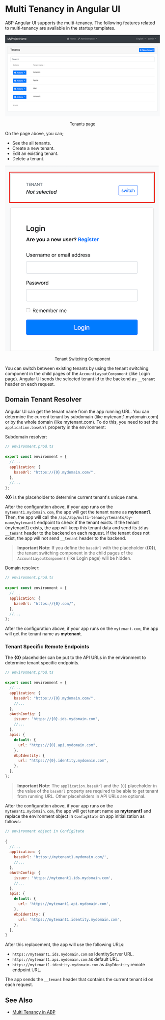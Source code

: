 # Multi Tenancy in Angular UI

ABP Angular UI supports the multi-tenancy. The following features related to multi-tenancy are available in the startup templates.

![Tenants Page](./images/tenants-page.png)

<p style="font-size:small;text-align:center;">Tenants page</p>

On the page above, you can;

- See the all tenants.
- Create a new tenant.
- Edit an existing tenant.
- Delete a tenant.

![Tenant Switching Component](./images/tenant-switching-box.png)

<p style="font-size:small;text-align:center;">Tenant Switching Component</p>

You can switch between existing tenants by using the tenant switching component in the child pages of the `AccountLayoutComponent` (like Login page). Angular UI sends the selected tenant id to the backend as `__tenant` header on each request.

## Domain Tenant Resolver

Angular UI can get the tenant name from the app running URL. You can determine the current tenant by subdomain (like mytenant1.mydomain.com) or by the whole domain (like mytenant.com). To do this, you need to set the `application.baseUrl` property in the environment:

Subdomain resolver:

```js
// environment.prod.ts

export const environment = {
  //...
  application: {
    baseUrl: "https://{0}.mydomain.com/",
  },
  //...
};
```

**{0}** is the placeholder to determine current tenant's unique name.

After the configuration above, if your app runs on the `mytenant1.mydomain.com`, the app will get the tenant name as **mytenant1**. Then, the app will call the `/api/abp/multi-tenancy/tenants/by-name/mytenant1` endpoint to check if the tenant exists. If the tenant (mytenant1) exists, the app will keep this tenant data and send its `id` as `__tenant` header to the backend on each request. If the tenant does not exist, the app will not send `__tenant` header to the backend.

> **Important Note:** If you define the `baseUrl` with the placeholder (**{0}**), the tenant switching component in the child pages of the `AccountLayoutComponent` (like Login page) will be hidden.

Domain resolver:

```js
// environment.prod.ts

export const environment = {
  //...
  application: {
    baseUrl: "https://{0}.com/",
  },
  //...
};
```

After the configuration above, if your app runs on the `mytenant.com`, the app will get the tenant name as **mytenant**.

### Tenant Specific Remote Endpoints

The **{0}** placeholder can be put to the API URLs in the environment to determine tenant specific endpoints.

```js
// environment.prod.ts

export const environment = {
  //...
  application: {
    baseUrl: "https://{0}.mydomain.com/",
    //...
  },
  oAuthConfig: {
    issuer: "https://{0}.ids.mydomain.com",
    //...
  },
  apis: {
    default: {
      url: "https://{0}.api.mydomain.com",
    },
    AbpIdentity: {
      url: "https://{0}.identity.mydomain.com",
    },
  },
};
```

> **Important Note:** The `application.baseUrl` and the `{0}` placeholder in the value of the `baseUrl` property are required to be able to get tenant from running URL. Other placeholders in API URLs are optional.

After the configuration above, if your app runs on the `mytenant1.mydomain.com`, the app will get tenant name as **mytenant1** and replace the environment object in `ConfigState` on app initialization as follows:

```js
// environment object in ConfigState

{
  //...
  application: {
    baseUrl: 'https://mytenant1.mydomain.com/',
    //...
  },
  oAuthConfig: {
    issuer: 'https://mytenant1.ids.mydomain.com',
    //...
  },
  apis: {
    default: {
      url: 'https://mytenant1.api.mydomain.com',
    },
    AbpIdentity: {
      url: 'https://mytenant1.identity.mydomain.com',
    },
  },
}
```

After this replacement, the app will use the following URLs:

- `https://mytenant1.ids.mydomain.com` as IdentityServer URL.
- `https://mytenant1.api.mydomain.com` as default URL.
- `https://mytenant1.identity.mydomain.com` as `AbpIdentity` remote endpoint URL.

The app sends the `__tenant` header that contains the current tenant id on each request.

## See Also

- [Multi Tenancy in ABP](../../Multi-Tenancy.md)
